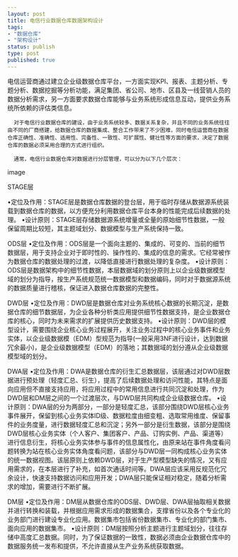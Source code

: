 ```yaml
--- 
layout: post
title: 电信行业数据仓库数据架构设计
tags: 
- "数据仓库"
- "架构设计"
status: publish
type: post
published: true
---
```

电信运营商通过建立企业级数据仓库平台，一方面实现KPI、报表、主题分析、专题分析、数据挖掘等分析功能，满足集团、省公司、地市、区县及一线营销人员的数据分析需求，另一方面要求数据仓库能够与业务系统形成信息互动，提供业务系统所依赖的评估类信息。

      对于电信行业数据仓库的建设，由于业务系统较多、数据关系复杂，并且不同的业务系统往往由不同的厂商搭建，给数据仓库的数据集成、整合工作带来了不少困难，同时电信运营商在数据仓库正确性、准确性、适用性、完备性、一致性、可扩展性、健壮性等方面的要求，决定了数据仓库的数据必须采用合理的方式进行组织。

      通常，电信行业数据仓库对数据进行分层管理，可以分为以下几个层次：

image

STAGE层 

•定位及作用：STAGE层是数据仓库数据的登台层，用于临时存储从数据源系统装载到数据仓库的数据，以方便充分利用数据仓库平台本身的性能完成后续数据的处理。
•设计原则：STAGE层存储数据源系统增量或全量的原始细节性数据，一般保留周期比较短，其主题域划分、数据模型与生产系统保持一致。

ODS层
•定位及作用：ODS层是一个面向主题的、集成的、可变的、当前的细节数据层，用于支持企业对于即时性的、操作性的、集成的信息的需求。它经常被作为数据仓库的数据处理的过渡，以降低直接进行数据处理的复杂度。
•设计原则：ODS层是数据架构中的细节性数据，本层数据域的划分原则上以企业级数据模型域的划分为指导，按生产系统规范统一数据模型和数据编码，同时对于数据源系统的数据质量进行稽核，保证进入数据仓库数据的完整性。

DWD层
•定位及作用：DWD层是数据仓库对业务系统核心数据的长期沉淀，是数据仓库的细节数据层，为企业各种分析类应用提供细节性数据支持，是企业数据仓库的核心，同时为未来需求的扩展提供历史数据支持。 
•设计原则：DWD层的模型设计，需要围绕企业核心业务过程展开，关注业务过程中的核心业务事件和业务实体，以企业级数据模（EDM）型规范为指导(一般采用3NF进行设计，达到数据冗余最小)，是企业级数据模型（EDM）的落地；其数据域的划分遵从企业级数据模型域的划分。

DWA层
•定位及作用：DWA是数据仓库的衍生汇总数据层，该层通过对DWD层数据进行预处理（轻度汇总、衍生），提高了后续数据处理和访问性能，其特点是面向应用但不直接支持应用，将应用过程中的常用信息进行共同沉淀和处理，作为DWD层和DM层之间的一个过渡层次，与DWD层共同构成企业级数据仓库。
•设计原则：DWA层的分为两部分，一部分是轻度汇总，该部分围绕DWD层核心业务事件展开，保留到核心业务实体ID级、数据粒度由细变粗、选取常用维度、保留事件的业务度量，进行数据轻度汇总和沉淀；另外一部分是衍生数据，该部分是围绕DWD层核心业务实体（个人客户、集团客户、产品、订购实例、产品、渠道等）进行信息衍生，将核心业务实体参与事件的信息属性化，由原来站在事件角度看问题转换为站在核心业务实体角度看问题，该部分与DWD层一同构成核心业务实体的统一数据视图。该层原则上依赖DWD层，对于生产型模型缺失的情况，又有应用需求的，在本层进行了补充，如首次通话时间等。DWA层应该采用反规范化冗余设计，快速支持数据访问和应用开发；DWA层只能保证相对稳定，随着分析需求的增加，需要进行不断扩展。

DM层
•定位及作用：DM层从数据仓库的ODS层、DWD层、DWA层抽取相关数据并进行转换和装载，并根据应用需求形成的数据集合，支撑省份以及各个专业化的业务部门进行建设专业化应用。数据集市包括省份数据集市、专业化的部门集市、面向应用的数据集市。
•设计原则：DM层按照分析主题进行主题域划分，往往存储中高度汇总数据。同时，为了保证数据的一致性，数据必须由企业数据仓库中的数据服务统一发布和提供，不允许直接从生产业务系统获取数据。
